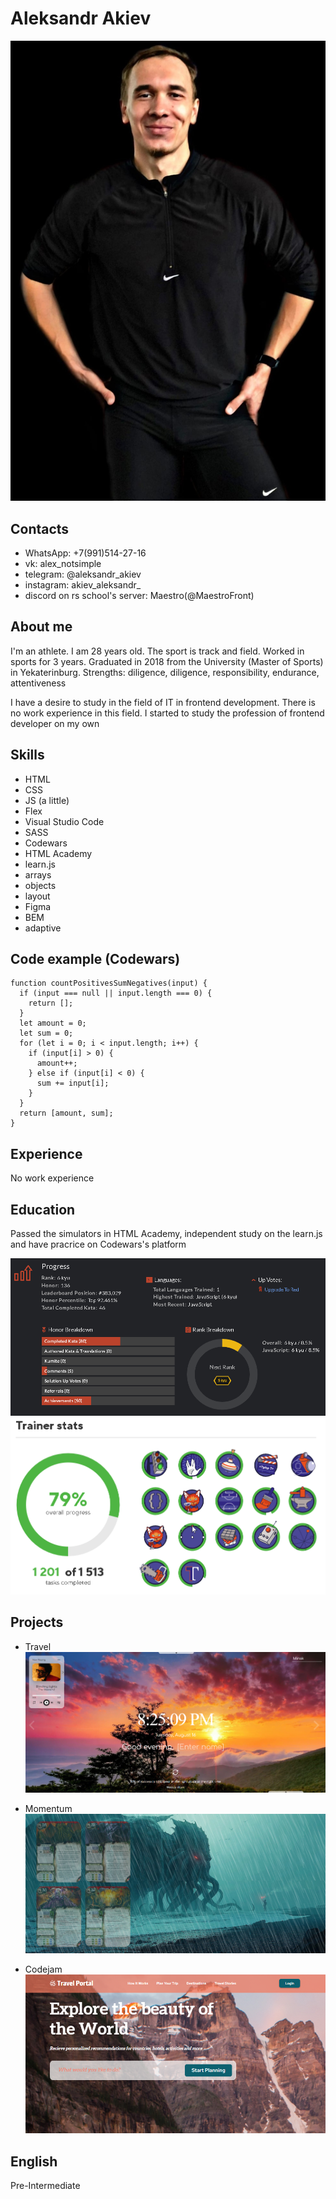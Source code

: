 # Aleksandr Akiev
![avatar](/img/newavatar.jpg "Avatar")

## Contacts

* WhatsApp: +7(991)514-27-16
* vk: alex_notsimple
* telegram: @aleksandr_akiev
* instagram: akiev_aleksandr_
* discord on rs school's server: Maestro(@MaestroFront)

## About me

I'm an athlete. I am 28 years old. The sport is track and field. Worked in sports for 3 years.
Graduated in 2018 from the University (Master of Sports) in Yekaterinburg.
Strengths: diligence, diligence, responsibility, endurance, attentiveness

I have a desire to study in the field of IT in frontend development.
There is no work experience in this field.
I started to study the profession of frontend developer on my own

## Skills

* HTML
* CSS
* JS (a little)
* Flex
* Visual Studio Code
* SASS
* Codewars
* HTML Academy
* learn.js
* arrays
* objects
* layout
* Figma
* BEM
* adaptive

## Code example (Codewars)

```
function countPositivesSumNegatives(input) {
  if (input === null || input.length === 0) {
    return [];
  }
  let amount = 0;
  let sum = 0;
  for (let i = 0; i < input.length; i++) {
    if (input[i] > 0) {
      amount++;
    } else if (input[i] < 0) {
      sum += input[i];
    }
  }
  return [amount, sum];
}
```

## Experience

No work experience

## Education

Passed the simulators in HTML Academy, independent study on the learn.js and have pracrice on Codewars's platform

![codewars](/img/codewars.png "codewars")
![htmlacademy](/img/htmlacademy.png "htmlacademy")

## Projects

- Travel
![travel](/img/project2.png "Travel")

- Momentum
![momentum](/img/project1.png "Momentum")

- Codejam
![codejam](/img/project3.png "Codejam")

## English

Pre-Intermediate
